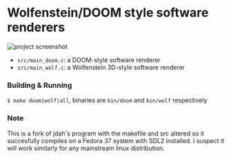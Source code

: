 # Wolfenstein/DOOM style software renderers

![project screenshot](screen/image.png)

* `src/main_doom.c`: a DOOM-style software renderer
* `src/main_wolf.c`: a Wolfenstein 3D-style software renderer

### Building & Running

`$ make doom|wolf|all`, binaries are `bin/doom` and `bin/wolf` respectively

### Note

This is a fork of jdah's program with the makefile and src altered so it succesfully compiles on a Fedora 37 system with SDL2 installed.
I suspect it will work similarly for any mainstream linux distribution. 
